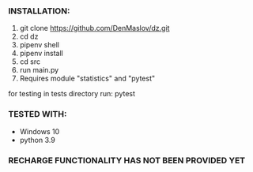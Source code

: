 ### INSTALLATION:
1. git clone https://github.com/DenMaslov/dz.git
2. cd dz
3. pipenv shell
4. pipenv install
5. cd src
6. run main.py
7. Requires module "statistics" and "pytest"

for testing in tests directory run:  pytest

### TESTED WITH:
* Windows 10
* python 3.9

### RECHARGE FUNCTIONALITY HAS NOT BEEN PROVIDED YET
